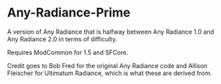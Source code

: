 # Any-Radiance-Prime

A version of Any Radiance that is halfway between Any Radiance 1.0 and Any Radiance 2.0 in terms of difficulty.

Requires ModCommon for 1.5 and SFCore.

Credit goes to Bob Fred for the original Any Radiance code and Allison Fleischer for Ultimatum Radiance, which is what these are derived from.
